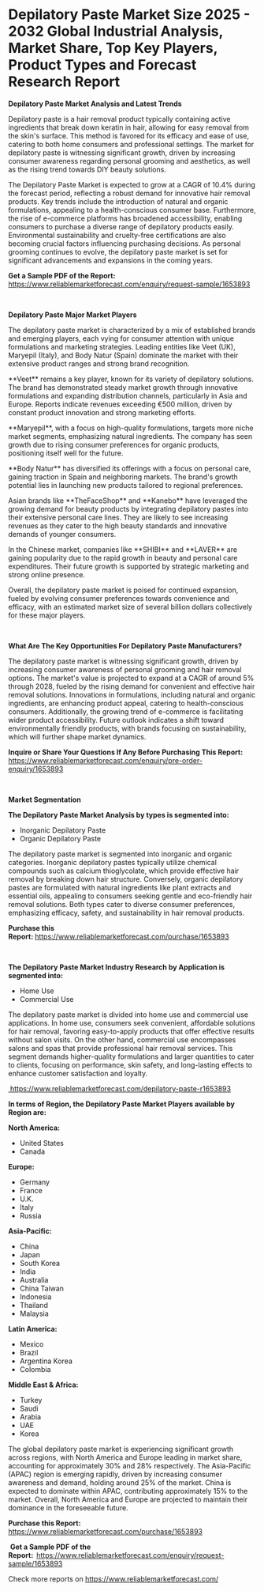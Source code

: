 <p><h1>Depilatory Paste Market Size 2025 - 2032 Global Industrial Analysis, Market Share, Top Key Players, Product Types and Forecast Research Report</h1></p><p><strong>Depilatory Paste Market Analysis and Latest Trends</strong></p>
<p><p>Depilatory paste is a hair removal product typically containing active ingredients that break down keratin in hair, allowing for easy removal from the skin's surface. This method is favored for its efficacy and ease of use, catering to both home consumers and professional settings. The market for depilatory paste is witnessing significant growth, driven by increasing consumer awareness regarding personal grooming and aesthetics, as well as the rising trend towards DIY beauty solutions.</p><p>The Depilatory Paste Market is expected to grow at a CAGR of 10.4% during the forecast period, reflecting a robust demand for innovative hair removal products. Key trends include the introduction of natural and organic formulations, appealing to a health-conscious consumer base. Furthermore, the rise of e-commerce platforms has broadened accessibility, enabling consumers to purchase a diverse range of depilatory products easily. Environmental sustainability and cruelty-free certifications are also becoming crucial factors influencing purchasing decisions. As personal grooming continues to evolve, the depilatory paste market is set for significant advancements and expansions in the coming years.</p></p>
<p><strong>Get a Sample PDF of the Report:&nbsp;</strong> <a href="https://www.reliablemarketforecast.com/enquiry/request-sample/1653893?utm_campaign=3252&utm_medium=2&utm_source=Github&utm_content=ia&utm_term=07032025&utm_id=depilatory-paste">https://www.reliablemarketforecast.com/enquiry/request-sample/1653893</a></p>
<p>&nbsp;</p>
<p><strong>Depilatory Paste Major Market Players</strong></p>
<p><p>The depilatory paste market is characterized by a mix of established brands and emerging players, each vying for consumer attention with unique formulations and marketing strategies. Leading entities like Veet (UK), Maryepil (Italy), and Body Natur (Spain) dominate the market with their extensive product ranges and strong brand recognition.</p><p>**Veet** remains a key player, known for its variety of depilatory solutions. The brand has demonstrated steady market growth through innovative formulations and expanding distribution channels, particularly in Asia and Europe. Reports indicate revenues exceeding €500 million, driven by constant product innovation and strong marketing efforts.</p><p>**Maryepil**, with a focus on high-quality formulations, targets more niche market segments, emphasizing natural ingredients. The company has seen growth due to rising consumer preferences for organic products, positioning itself well for the future.</p><p>**Body Natur** has diversified its offerings with a focus on personal care, gaining traction in Spain and neighboring markets. The brand's growth potential lies in launching new products tailored to regional preferences.</p><p>Asian brands like **TheFaceShop** and **Kanebo** have leveraged the growing demand for beauty products by integrating depilatory pastes into their extensive personal care lines. They are likely to see increasing revenues as they cater to the high beauty standards and innovative demands of younger consumers.</p><p>In the Chinese market, companies like **SHIBI** and **LAVER** are gaining popularity due to the rapid growth in beauty and personal care expenditures. Their future growth is supported by strategic marketing and strong online presence.</p><p>Overall, the depilatory paste market is poised for continued expansion, fueled by evolving consumer preferences towards convenience and efficacy, with an estimated market size of several billion dollars collectively for these major players.</p></p>
<p>&nbsp;</p>
<p><strong>What Are The Key Opportunities For Depilatory Paste Manufacturers?</strong></p>
<p><p>The depilatory paste market is witnessing significant growth, driven by increasing consumer awareness of personal grooming and hair removal options. The market's value is projected to expand at a CAGR of around 5% through 2028, fueled by the rising demand for convenient and effective hair removal solutions. Innovations in formulations, including natural and organic ingredients, are enhancing product appeal, catering to health-conscious consumers. Additionally, the growing trend of e-commerce is facilitating wider product accessibility. Future outlook indicates a shift toward environmentally friendly products, with brands focusing on sustainability, which will further shape market dynamics.</p></p>
<p><strong>Inquire or Share Your Questions If Any Before Purchasing This Report:</strong> <a href="https://www.reliablemarketforecast.com/enquiry/pre-order-enquiry/1653893?utm_campaign=3252&utm_medium=2&utm_source=Github&utm_content=ia&utm_term=07032025&utm_id=depilatory-paste">https://www.reliablemarketforecast.com/enquiry/pre-order-enquiry/1653893</a></p>
<p>&nbsp;</p>
<p><strong>Market Segmentation</strong></p>
<p><strong>The Depilatory Paste Market Analysis by types is segmented into:</strong></p>
<p><ul><li>Inorganic Depilatory Paste</li><li>Organic Depilatory Paste</li></ul></p>
<p><p>The depilatory paste market is segmented into inorganic and organic categories. Inorganic depilatory pastes typically utilize chemical compounds such as calcium thioglycolate, which provide effective hair removal by breaking down hair structure. Conversely, organic depilatory pastes are formulated with natural ingredients like plant extracts and essential oils, appealing to consumers seeking gentle and eco-friendly hair removal solutions. Both types cater to diverse consumer preferences, emphasizing efficacy, safety, and sustainability in hair removal products.</p></p>
<p><strong>Purchase this Report:&nbsp;</strong><a href="https://www.reliablemarketforecast.com/purchase/1653893?utm_campaign=3252&utm_medium=2&utm_source=Github&utm_content=ia&utm_term=07032025&utm_id=depilatory-paste">https://www.reliablemarketforecast.com/purchase/1653893</a></p>
<p>&nbsp;</p>
<p><strong>The Depilatory Paste Market Industry Research by Application is segmented into:</strong></p>
<p><ul><li>Home Use</li><li>Commercial Use</li></ul></p>
<p><p>The depilatory paste market is divided into home use and commercial use applications. In home use, consumers seek convenient, affordable solutions for hair removal, favoring easy-to-apply products that offer effective results without salon visits. On the other hand, commercial use encompasses salons and spas that provide professional hair removal services. This segment demands higher-quality formulations and larger quantities to cater to clients, focusing on performance, skin safety, and long-lasting effects to enhance customer satisfaction and loyalty.</p></p>
<p><a href="https://www.reliablemarketforecast.com/depilatory-paste-r1653893?utm_campaign=3252&utm_medium=2&utm_source=Github&utm_content=ia&utm_term=07032025&utm_id=depilatory-paste">&nbsp;https://www.reliablemarketforecast.com/depilatory-paste-r1653893</a></p>
<p><strong>In terms of Region, the Depilatory Paste Market Players available by Region are:</strong></p>
<p>
    <p> <strong> North America: </strong>
        <ul>
            <li>United States</li>
            <li>Canada</li>
        </ul>
        </p> 
    <p> <strong> Europe: </strong>
        <ul>
            <li>Germany</li>
            <li>France</li>
            <li>U.K.</li>
            <li>Italy</li>
            <li>Russia</li>
        </ul>
        </p> 
    <p> <strong> Asia-Pacific: </strong>
        <ul>
            <li>China</li>
            <li>Japan</li>
            <li>South Korea</li>
            <li>India</li>
            <li>Australia</li>
            <li>China Taiwan</li>
            <li>Indonesia</li>
            <li>Thailand</li>
            <li>Malaysia</li>
        </ul>
        </p> 
    <p> <strong> Latin America: </strong>
        <ul>
            <li>Mexico</li>
            <li>Brazil</li>
            <li>Argentina Korea</li>
            <li>Colombia</li>
        </ul>
        </p> 
    <p> <strong> Middle East & Africa: </strong>
        <ul>
            <li>Turkey</li>
            <li>Saudi</li>
            <li>Arabia</li>
            <li>UAE</li>
            <li>Korea</li>
        </ul>
    </p>
    </p>
<p><p>The global depilatory paste market is experiencing significant growth across regions, with North America and Europe leading in market share, accounting for approximately 30% and 28% respectively. The Asia-Pacific (APAC) region is emerging rapidly, driven by increasing consumer awareness and demand, holding around 25% of the market. China is expected to dominate within APAC, contributing approximately 15% to the market. Overall, North America and Europe are projected to maintain their dominance in the foreseeable future.</p></p>
<p><strong>Purchase this Report: </strong><a href="https://www.reliablemarketforecast.com/purchase/1653893?utm_campaign=3252&utm_medium=2&utm_source=Github&utm_content=ia&utm_term=07032025&utm_id=depilatory-paste">https://www.reliablemarketforecast.com/purchase/1653893</a></p>
<p>&nbsp;<strong>Get a Sample PDF of the Report:&nbsp;&nbsp;</strong><a href="https://www.reliablemarketforecast.com/enquiry/request-sample/1653893?utm_campaign=3252&utm_medium=2&utm_source=Github&utm_content=ia&utm_term=07032025&utm_id=depilatory-paste">https://www.reliablemarketforecast.com/enquiry/request-sample/1653893</a></p>
<p><strong></strong></p>
<p>Check more reports on <a href="https://www.reliablemarketforecast.com/?utm_campaign=3252&utm_medium=2&utm_source=Github&utm_content=ia&utm_term=07032025&utm_id=depilatory-paste">https://www.reliablemarketforecast.com/</a></p>